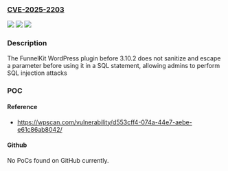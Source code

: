 ### [CVE-2025-2203](https://cve.mitre.org/cgi-bin/cvename.cgi?name=CVE-2025-2203)
![](https://img.shields.io/static/v1?label=Product&message=FunnelKit&color=blue)
![](https://img.shields.io/static/v1?label=Version&message=0%3C%203.10.2%20&color=brighgreen)
![](https://img.shields.io/static/v1?label=Vulnerability&message=CWE-89%20SQL%20Injection&color=brighgreen)

### Description

The FunnelKit  WordPress plugin before 3.10.2 does not sanitize and escape a parameter before using it in a SQL statement, allowing admins to perform SQL injection attacks

### POC

#### Reference
- https://wpscan.com/vulnerability/d553cff4-074a-44e7-aebe-e61c86ab8042/

#### Github
No PoCs found on GitHub currently.

